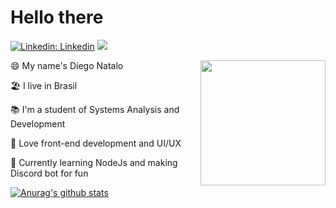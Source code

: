 # Hello there
[![Linkedin: Linkedin](https://img.shields.io/badge/-LinkedIn-blue?style=flat&logo=Linkedin&logoColor=white&link=https://www.linkedin.com/in/diego-natalo/)](https://www.linkedin.com/in/diego-natalo/) ![](https://img.shields.io/github/followers/KernelDN?label=Follow%20Me&style=social)


<img align='right' src='https://media.giphy.com/media/LmNwrBhejkK9EFP504/giphy.gif' width='200' heigth='200'/>

😄 My name's Diego Natalo

🏖 I live in Brasil

📚 I'm a student of Systems Analysis and Development

💖 Love front-end development and UI/UX

🤖 Currently learning NodeJs and making Discord bot for fun

[![Anurag's github stats](https://github-readme-stats.vercel.app/api?username=KernelDN&show_icons=true&theme=radical)](https://github.com/anuraghazra/github-readme-stats)
